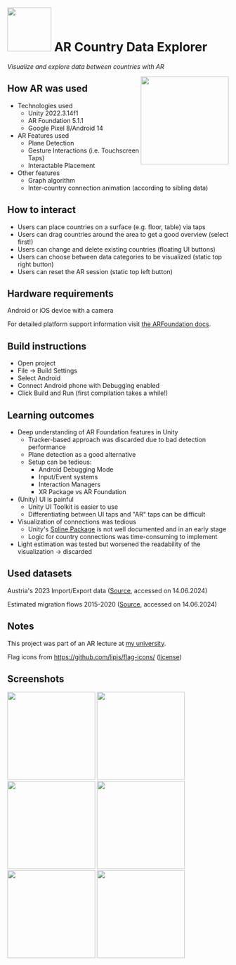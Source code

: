 <h1><img src="./Misc/Logo.png" width="100" height="100" /> AR Country Data Explorer</h1>

*Visualize and explore data between countries with AR*

<img src="./Misc/Screenshots/screenshot%20(4).png" width="200" style="float: right"/>

## How AR was used
- Technologies used
  - Unity 2022.3.14f1
  - AR Foundation 5.1.1
  - Google Pixel 8/Android 14
- AR Features used
  - Plane Detection
  - Gesture Interactions (i.e. Touchscreen Taps)
  - Interactable Placement
- Other features
  - Graph algorithm
  - Inter-country connection animation (according to sibling data)

## How to interact

- Users can place countries on a surface (e.g. floor, table) via taps
- Users can drag countries around the area to get a good overview (select first!)
- Users can change and delete existing countries (floating UI buttons)
- Users can choose between data categories to be visualized (static top right button)
- Users can reset the AR session (static top left button)

## Hardware requirements

Android or iOS device with a camera

For detailed platform support information visit [the ARFoundation docs](https://docs.unity3d.com/Packages/com.unity.xr.arfoundation@6.0/manual/index.html#platform-support).

## Build instructions
- Open project
- File -> Build Settings
- Select Android
- Connect Android phone with Debugging enabled
- Click Build and Run (first compilation takes a while!)

## Learning outcomes
- Deep understanding of AR Foundation features in Unity
  - Tracker-based approach was discarded due to bad detection performance
  - Plane detection as a good alternative
  - Setup can be tedious:
    - Android Debugging Mode
    - Input/Event systems
    - Interaction Managers
    - XR Package vs AR Foundation
- (Unity) UI is painful
    - Unity UI Toolkit is easier to use
    - Differentiating between UI taps and "AR" taps can be difficult
- Visualization of connections was tedious
  - Unity's [Spline Package](https://docs.unity3d.com/Packages/com.unity.splines@2.3/manual/index.html) is not well documented and in an early stage
  - Logic for country connections was time-consuming to implement
- Light estimation was tested but worsened the readability of the visualization -> discarded

## Used datasets

Austria's 2023 Import/Export data ([Source](https://www.statistik.at/atlas/itgs/), accessed on 14.06.2024)

Estimated migration flows 2015-2020 ([Source](https://www.bib.bund.de/DE/Fakten/Tools/Migration/Globalflows.html), accessed on 14.06.2024)


## Notes
This project was part of an AR lecture at [my university](https://www.tuwien.at/).

Flag icons from https://github.com/lipis/flag-icons/ ([license](https://github.com/lipis/flag-icons/?tab=MIT-1-ov-file))

## Screenshots

<img src="./Misc/Screenshots/screenshot%20(1).png" width="200" />
<img src="./Misc/Screenshots/screenshot%20(2).png" width="200" />
<img src="./Misc/Screenshots/screenshot%20(3).png" width="200" />
<img src="./Misc/Screenshots/screenshot%20(4).png" width="200" />
<img src="./Misc/Screenshots/screenshot%20(5).png" width="200" />
<img src="./Misc/Screenshots/screenshot%20(6).png" width="200" />
